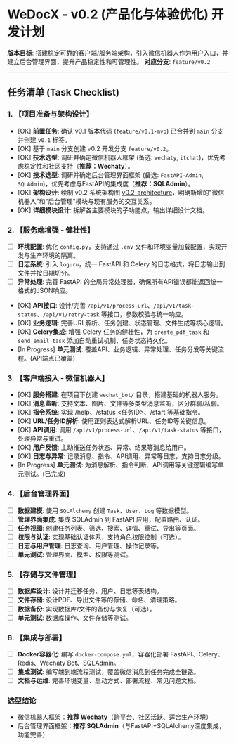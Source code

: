 # WeDocX - v0.2 (产品化与体验优化) 开发计划

**版本目标**: 搭建稳定可靠的客户端/服务端架构，引入微信机器人作为用户入口，并建立后台管理界面，提升产品稳定性和可管理性。
**对应分支**: `feature/v0.2`

---

## 任务清单 (Task Checklist)

### 1. 【项目准备与架构设计】
- [OK] **前置任务**: 确认 v0.1 版本代码 (`feature/v0.1-mvp`) 已合并到 `main` 分支并创建 `v0.1` 标签。
- [OK] 基于 `main` 分支创建 v0.2 开发分支 `feature/v0.2`。
- [OK] **技术选型**: 调研并确定微信机器人框架 (备选: `wechaty`, `itchat`)，优先考虑稳定性和社区支持（**推荐：Wechaty**）。
- [OK] **技术选型**: 调研并确定后台管理界面框架 (备选: `FastAPI-Admin`, `SQLAdmin`)，优先考虑与FastAPI的集成度（**推荐：SQLAdmin**）。
- [OK] **架构设计**: 绘制 v0.2 系统架构图 [v0.2_architecture](../technical_select/v0.2_architecture.md)，明确新增的"微信机器人"和"后台管理"模块与现有服务的交互关系。
- [OK] **详细模块设计**: 拆解各主要模块的子功能点，输出详细设计文档。

### 2. 【服务端增强 - 健壮性】
- [ ] **环境配置**: 优化 `config.py`，支持通过 `.env` 文件和环境变量加载配置，实现开发与生产环境的隔离。
- [ ] **日志系统**: 引入 `loguru`，统一 FastAPI 和 Celery 的日志格式，将日志输出到文件并按日期切分。
- [ ] **异常处理**: 完善 FastAPI 的全局异常处理器，确保所有API错误都能返回统一格式的JSON响应。
- [OK] **API接口**: 设计/完善 `/api/v1/process-url`、`/api/v1/task-status`、`/api/v1/retry-task` 等接口，参数校验与统一响应。
- [OK] **业务逻辑**: 完善URL解析、任务创建、状态管理、文件生成等核心逻辑。
- [OK] **Celery集成**: 增强 Celery 任务的健壮性，为 `create_pdf_task` 和 `send_email_task` 添加自动重试机制，任务状态持久化。
- [In Progress] **单元测试**: 覆盖API、业务逻辑、异常处理、任务分发等关键流程。(API端点已覆盖)

### 3. 【客户端接入 - 微信机器人】
- [OK] **服务搭建**: 在项目下创建 `wechat_bot/` 目录，搭建基础的机器人服务。
- [OK] **消息监听**: 支持文本、图片、文件等多类型消息监听，区分群聊/私聊。
- [OK] **指令系统**: 实现 /help、/status <任务ID>、/start 等基础指令。
- [OK] **URL/任务ID解析**: 使用正则表达式解析URL、任务ID等关键信息。
- [OK] **API调用**: 调用 `/api/v1/process-url`、`/api/v1/task-status` 等接口，处理异常与重试。
- [OK] **用户反馈**: 主动推送任务状态、异常、结果等消息给用户。
- [OK] **日志与异常**: 记录消息、指令、API调用、异常等日志，支持日志分级。
- [In Progress] **单元测试**: 为消息解析、指令判断、API调用等关键逻辑编写单元测试。(已完成)

### 4. 【后台管理界面】
- [ ] **数据建模**: 使用 `SQLAlchemy` 创建 `Task`、`User`、`Log` 等数据模型。
- [ ] **管理界面集成**: 集成 SQLAdmin 到 FastAPI 应用，配置路由、认证。
- [ ] **任务视图**: 创建任务列表、筛选、搜索、详情、重试、导出等页面。
- [ ] **权限与认证**: 实现基础认证体系，支持角色权限控制（可选）。
- [ ] **日志与用户管理**: 日志查询、用户管理、操作记录等。
- [ ] **单元测试**: 管理界面、模型、权限等测试。

### 5. 【存储与文件管理】
- [ ] **数据库设计**: 设计并迁移任务、用户、日志等表结构。
- [ ] **文件存储**: 设计PDF、导出文件等的存储、命名、清理策略。
- [ ] **数据备份**: 实现数据库/文件的备份与恢复（可选）。
- [ ] **单元测试**: 数据库操作、文件存储等测试。

### 6. 【集成与部署】
- [ ] **Docker容器化**: 编写 `docker-compose.yml`，容器化部署 FastAPI、Celery、Redis、Wechaty Bot、SQLAdmin。
- [ ] **集成测试**: 编写端到端流程测试，覆盖微信消息到任务完成全链路。
- [ ] **文档与运维**: 完善环境变量、启动方式、部署流程、常见问题文档。

### 选型结论
- 微信机器人框架：**推荐 Wechaty**（跨平台、社区活跃、适合生产环境）
- 后台管理界面框架：**推荐 SQLAdmin**（与FastAPI+SQLAlchemy深度集成，功能完善） 